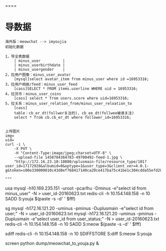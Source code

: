 
====

# 导数据

```
海外版：meowchat --> imyoujia
初始化数据

1，导全表数据
    | minus_user          |
    | minus_userbirthdate |
    | minus_usergender    |
2，拉用户图像：minus_user_avator
    [mysql]select avatar_item from minus_user where id =16953316;
3，拉用户相册/feed：minus_user_feed
    [cass]SELECT * FROM items.userline WHERE uid = 16953316;
4，拉货币：minus_user_coins
    [cass] select * from users.score where uid=16953316;
5，拉关系：minus_user_relation_from/minus_user_reloation_to
    [cass]
    table：cb_er_dt(follwer关注的), cb_ee_dt(follwee被谁关注)
    select * from cb.cb_er_dt where follower_id=16953316;


上传图片
img=
uid=
curl -i \
    -X PUT \
    -H "Content-Type:image/jpeg;charset=UTF-8" \
    --upload-file 1458784364783-49700492-feed-1.jpg \
    "http://172.16.23.10:18080/uplusmain-file/resource_type/101?user_id=17172928&albumid=0&optype=1&user_type=3&client_ver=4.0.1-g&token=s00e330000010c43d8ef768417140ca20ce417ba75c41be1c304cdda55efd28791048199c2b99261a0a1149"

"""

```

usa
mysql -h10.169.235.151 -uroot -pcarlhu -Dminus -e"select id from minus_user" -N > user_id-20160623.txt
redis-cli -h 10.154.148.158 -n 10 SADD S:youja $(paste -s -d' ' $fff)

sg
mysql -h172.16.121.20 -uminus -pminus -Duplusmain -e"select id from user;" -N > user_id-20160623.txt
mysql -h172.16.121.20 -uminus -pminus -Duplusmain -e"select user_id from user_status;" -N > user_id-20160623.txt
redis-cli -h 10.154.148.158 -n 10 SADD S:meow $(paste -s -d' ' $fff)

sdiff
redis-cli -h 10.154.148.158 -n 10 SDIFFSTORE S:diff S:meow S:youja


screen python dump/meowchat_to_youja.py &




